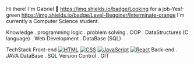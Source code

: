 Hi there! I'm Gabriel 🧐
  https://img.shields.io/badge/Looking for a job-Yes!-green
  https://img.shields.io/badge/Level-Begginer/Interminate-orange
  I'm currently a Computer Science student.

  Knowledge
  . programming logic
  . problem solving
  . OOP
  . DataStructures (C language)
  . Web Development
  . DataBase (SQL)

  TechStack
  Front-end [![HTML](https://img.shields.io/badge/HTML-5-orange)](https://developer.mozilla.org/en-US/docs/Web/HTML) [![CSS](https://img.shields.io/badge/CSS-3-blue)](https://developer.mozilla.org/en-US/docs/Web/CSS)
[![JavaScript](https://img.shields.io/badge/JavaScript-ES6-yellow)](https://developer.mozilla.org/en-US/docs/Web/JavaScript)
[![React](https://img.shields.io/badge/React-17.x-blue)](https://reactjs.org/)
  Back-end  . JAVA
  DataBase  . SQL
  Version Control . GIT
  
  
